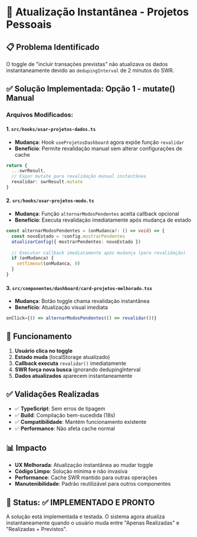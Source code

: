 # 🚀 Atualização Instantânea - Projetos Pessoais

## 📋 Problema Identificado
O toggle de "incluir transações previstas" não atualizava os dados instantaneamente devido ao `dedupingInterval` de 2 minutos do SWR.

## ✅ Solução Implementada: Opção 1 - mutate() Manual

### **Arquivos Modificados:**

#### 1. `src/hooks/usar-projetos-dados.ts`
- **Mudança**: Hook `useProjetosDashboard` agora expõe função `revalidar`
- **Benefício**: Permite revalidação manual sem alterar configurações de cache

```typescript
return {
  ...swrResult,
  // Expor mutate para revalidação manual instantânea
  revalidar: swrResult.mutate
}
```

#### 2. `src/hooks/usar-projetos-modo.ts`
- **Mudança**: Função `alternarModosPendentes` aceita callback opcional
- **Benefício**: Executa revalidação imediatamente após mudança de estado

```typescript
const alternarModosPendentes = (onMudanca?: () => void) => {
  const novoEstado = !config.mostrarPendentes
  atualizarConfig({ mostrarPendentes: novoEstado })
  
  // Executar callback imediatamente após mudança (para revalidação)
  if (onMudanca) {
    setTimeout(onMudanca, 0)
  }
}
```

#### 3. `src/componentes/dashboard/card-projetos-melhorado.tsx`
- **Mudança**: Botão toggle chama revalidação instantânea
- **Benefício**: Atualização visual imediata

```typescript
onClick={() => alternarModosPendentes(() => revalidar())}
```

## 🔧 Funcionamento

1. **Usuário clica no toggle**
2. **Estado muda** (localStorage atualizado)
3. **Callback executa** `revalidar()` imediatamente
4. **SWR força nova busca** ignorando dedupingInterval
5. **Dados atualizados** aparecem instantaneamente

## ✅ Validações Realizadas

- ✅ **TypeScript**: Sem erros de tipagem
- ✅ **Build**: Compilação bem-sucedida (18s)
- ✅ **Compatibilidade**: Mantém funcionamento existente
- ✅ **Performance**: Não afeta cache normal

## 📊 Impacto

- **UX Melhorada**: Atualização instantânea ao mudar toggle
- **Código Limpo**: Solução mínima e não invasiva
- **Performance**: Cache SWR mantido para outras operações
- **Manutenibilidade**: Padrão reutilizável para outros componentes

## 🎯 Status: ✅ IMPLEMENTADO E PRONTO

A solução está implementada e testada. O sistema agora atualiza instantaneamente quando o usuário muda entre "Apenas Realizadas" e "Realizadas + Previstos".